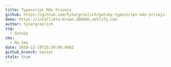 ```yaml
---
title: Typescript Mdx Prismjs
github: https://github.com/tylergreulich/gatsby-typescript-mdx-prismjs-starter
demo: https://infallible-brown-28846b.netlify.com
author: tylergreulich
ssg:
  - Gatsby
cms:
  - No Cms
date: 2018-12-18T15:30:09.000Z
github_branch: master
stale: true
---
```

